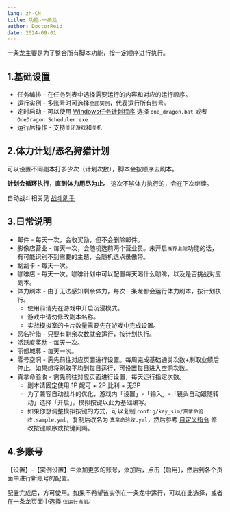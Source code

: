 ```yaml
---
lang: zh-CN
title: 功能-一条龙
author: DoctorReid
date: 2024-09-01
---
```


一条龙主要是为了整合所有脚本功能，按一定顺序进行执行。

## 1.基础设置

- 任务编排 - 在任务列表中选择需要运行的内容和对应的运行顺序。
- 运行实例 - 多账号时可选择`全部实例`，代表运行所有账号。
- 定时启动 - 可以使用 [Windows任务计划程序](../../../other/zh/windows_plan.md) 选择 `one_dragon.bat` 或者 `OneDragon Scheduler.exe`
- 运行后操作 - 支持`关闭游戏`和`关机`

## 2.体力计划/恶名狩猎计划

可以设置不同副本打多少次（计划次数），脚本会按顺序去刷本。

__计划会循环执行，直到体力用尽为止。__ 这次不够体力执行的，会在下次继续。

自动战斗相关见 [战斗助手](./feat_battle_assistant.md)

## 3.日常说明

- 邮件 - 每天一次，会收奖励，但不会删除邮件。
- 影像店营业 - 每天一次，会随机选前两个营业员。未开启`推荐上架`功能的话，有可能识别不到需要的主题，会随机选点录像带。
- 刮刮卡 - 每天一次。
- 咖啡店 - 每天一次。咖啡计划中可以配置每天喝什么咖啡，以及是否挑战对应副本。
- 体力刷本 - 由于无法感知剩余体力，每次一条龙都会运行体力刷本，按计划执行。
  - 使用前请先在游戏中开启沉浸模式。
  - 游戏中请勿修改副本名称。
  - 实战模拟室的卡片数量需要先在游戏中完成设置。
- 恶名狩猎 - 只要有剩余次数就会运行，按计划执行。
- 活跃度奖励 - 每天一次。
- 丽都城募 - 每天一次。
- 零号空洞 - 需先前往对应页面进行设置。每周完成基础通关次数+刷取业绩后停止。如果想将刷取平均到每日运行，可设置每日进入空洞次数。
- 真拿命验收 - 需先前往对应页面进行设置，每天运行指定次数。
  - 副本请固定使用 1P 妮可 + 2P 比利 + 无3P
  - 为了兼容自动战斗的优化，游戏内「设置」-「输入」-「镜头自动跟随转动」选择「开启」，模拟按键以此为基础编写。
  - 如果你想调整模拟按键的方式，可以复制 `config/key_sim/真拿命验收.sample.yml`，复制后改名为 `真拿命验收.yml`，然后参考 [自定义指令](./feat_custom_op.md) 修改按键顺序或按键间隔。


## 4.多账号

【设置】-【实例设置】中添加更多的账号，添加后，点击【启用】，然后到各个页面中进行新账号的配置。

配置完成后，方可使用。如果不希望该实例在一条龙中运行，可以在此选择，或者在一条龙页面中选择 `仅运行当前`。
